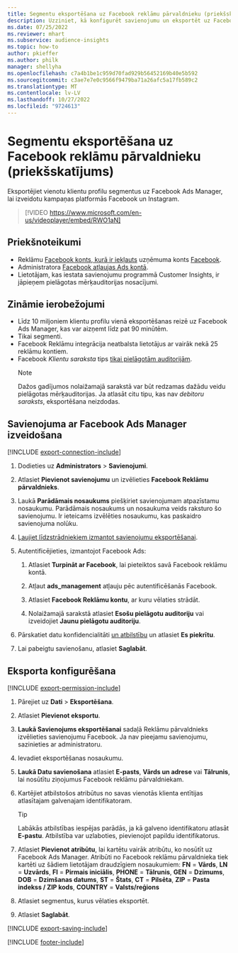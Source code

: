 ```yaml
---
title: Segmentu eksportēšana uz Facebook reklāmu pārvaldnieku (priekšskatījums) (satur video)
description: Uzziniet, kā konfigurēt savienojumu un eksportēt uz Facebook Ads Manager.
ms.date: 07/25/2022
ms.reviewer: mhart
ms.subservice: audience-insights
ms.topic: how-to
author: pkieffer
ms.author: philk
manager: shellyha
ms.openlocfilehash: c7a4b1be1c959d70fad929b56452169b40e5b592
ms.sourcegitcommit: c3ae7e7e0c9566f9479ba71a26afc5a17fb589c2
ms.translationtype: MT
ms.contentlocale: lv-LV
ms.lasthandoff: 10/27/2022
ms.locfileid: "9724613"
---
```

# <a name="export-segments-to-facebook-ads-manager-preview"></a>Segmentu eksportēšana uz Facebook reklāmu pārvaldnieku (priekšskatījums)

Eksportējiet vienotu klientu profilu segmentus uz Facebook Ads Manager, lai izveidotu kampaņas platformās Facebook un Instagram.

> [!VIDEO https://www.microsoft.com/en-us/videoplayer/embed/RWO1aN]

## <a name="prerequisites"></a>Priekšnoteikumi

- Reklāmu [Facebook konts, kurā ir iekļauts](https://www.facebook.com/business/learn/lessons/step-by-step-ads-manager-account) uzņēmuma konts [Facebook](https://business.facebook.com/).
- Administratora [Facebook atļaujas Ads kontā](https://www.facebook.com/business/learn/lessons/step-by-step-ads-manager-account).
- Lietotājam, kas iestata savienojumu programmā Customer Insights, ir jāpieņem pielāgotas mērķauditorijas nosacījumi.

## <a name="known-limitations"></a>Zināmie ierobežojumi

- Līdz 10 miljoniem klientu profilu vienā eksportēšanas reizē uz Facebook Ads Manager, kas var aizņemt līdz pat 90 minūtēm.
- Tikai segmenti.
- Facebook Reklāmu integrācija neatbalsta lietotājus ar vairāk nekā 25 reklāmu kontiem.
- Facebook *Klientu saraksta* tips [tikai pielāgotām auditorijām](https://www.facebook.com/business/help/744354708981227?id=2469097953376494).
  > [!NOTE]
  > Dažos gadījumos nolaižamajā sarakstā var būt redzamas dažādu veidu pielāgotas mērķauditorijas. Ja atlasāt citu tipu, kas nav *debitoru saraksts*, eksportēšana neizdodas.

## <a name="set-up-connection-to-facebook-ads-manager"></a>Savienojuma ar Facebook Ads Manager izveidošana

[!INCLUDE [export-connection-include](includes/export-connection-admn.md)]

1. Dodieties uz **Administrators** > **Savienojumi**.

1. Atlasiet **Pievienot savienojumu** un izvēlieties **Facebook Reklāmu pārvaldnieks**.

1. Laukā **Parādāmais nosaukums** piešķiriet savienojumam atpazīstamu nosaukumu. Parādāmais nosaukums un nosaukuma veids raksturo šo savienojumu. Ir ieteicams izvēlēties nosaukumu, kas paskaidro savienojuma nolūku.

1. [Ļaujiet līdzstrādniekiem izmantot savienojumu eksportēšanai](connections.md#allow-contributors-to-use-a-connection-for-exports).

1. Autentificējieties, izmantojot Facebook Ads:

   1. Atlasiet **Turpināt ar Facebook**, lai pieteiktos savā Facebook reklāmu kontā.

   1. Atļaut **ads_management** atļauju pēc autentificēšanās Facebook.

   1. Atlasiet **Facebook Reklāmu kontu**, ar kuru vēlaties strādāt.

   1. Nolaižamajā sarakstā atlasiet **Esošu pielāgotu auditoriju** vai izveidojiet **Jaunu pielāgotu auditoriju**.

1. Pārskatiet datu konfidencialitāti [un atbilstību](connections.md#data-privacy-and-compliance) un atlasiet **Es piekrītu**.

1. Lai pabeigtu savienošanu, atlasiet **Saglabāt**.

## <a name="configure-an-export"></a>Eksporta konfigurēšana

[!INCLUDE [export-permission-include](includes/export-permission.md)]

1. Pārejiet uz **Dati** > **Eksportēšana**.

1. Atlasiet **Pievienot eksportu**.

1. **Laukā Savienojums eksportēšanai** sadaļā Reklāmu pārvaldnieks izvēlieties savienojumu Facebook. Ja nav pieejamu savienojumu, sazinieties ar administratoru.

1. Ievadiet eksportēšanas nosaukumu.

1. **Laukā Datu savienošana** atlasiet **E-pasts**, **Vārds un adrese** vai **Tālrunis**, lai nosūtītu ziņojumus Facebook reklāmu pārvaldniekam.

1. Kartējiet atbilstošos atribūtus no savas vienotās klienta entītijas atlasītajam galvenajam identifikatoram.
   > [!TIP]
   > Labākās atbilstības iespējas parādās, ja kā galveno identifikatoru atlasāt **E-pastu**. Atbilstība var uzlaboties, pievienojot papildu identifikatorus.

1. Atlasiet **Pievienot atribūtu**, lai kartētu vairāk atribūtu, ko nosūtīt uz Facebook Ads Manager. Atribūti no Facebook reklāmu pārvaldnieka tiek kartēti uz šādiem lietotājam draudzīgiem nosaukumiem: **FN** = **Vārds**, **LN** = **Uzvārds**, **FI** = **Pirmais iniciālis**, **PHONE** = **Tālrunis**, **GEN** = **Dzimums**, **DOB** = **Dzimšanas datums**, **ST** = **Štats**, **CT** = **Pilsēta**, **ZIP** = **Pasta indekss / ZIP kods**, **COUNTRY** = **Valsts/reģions**

1. Atlasiet segmentus, kurus vēlaties eksportēt.

1. Atlasiet **Saglabāt**.

[!INCLUDE [export-saving-include](includes/export-saving.md)]

[!INCLUDE [footer-include](includes/footer-banner.md)]
